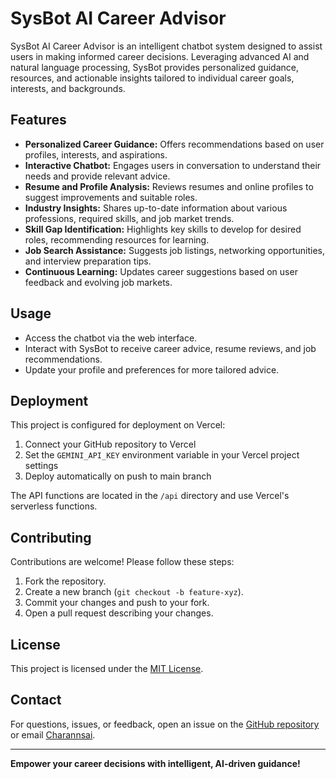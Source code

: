 # SysBot AI Career Advisor

SysBot AI Career Advisor is an intelligent chatbot system designed to assist users in making informed career decisions. Leveraging advanced AI and natural language processing, SysBot provides personalized guidance, resources, and actionable insights tailored to individual career goals, interests, and backgrounds.

## Features

- **Personalized Career Guidance:** Offers recommendations based on user profiles, interests, and aspirations.
- **Interactive Chatbot:** Engages users in conversation to understand their needs and provide relevant advice.
- **Resume and Profile Analysis:** Reviews resumes and online profiles to suggest improvements and suitable roles.
- **Industry Insights:** Shares up-to-date information about various professions, required skills, and job market trends.
- **Skill Gap Identification:** Highlights key skills to develop for desired roles, recommending resources for learning.
- **Job Search Assistance:** Suggests job listings, networking opportunities, and interview preparation tips.
- **Continuous Learning:** Updates career suggestions based on user feedback and evolving job markets.

## Usage

- Access the chatbot via the web interface.
- Interact with SysBot to receive career advice, resume reviews, and job recommendations.
- Update your profile and preferences for more tailored advice.

## Deployment

This project is configured for deployment on Vercel:

1. Connect your GitHub repository to Vercel
2. Set the `GEMINI_API_KEY` environment variable in your Vercel project settings
3. Deploy automatically on push to main branch

The API functions are located in the `/api` directory and use Vercel's serverless functions.

## Contributing

Contributions are welcome! Please follow these steps:

1. Fork the repository.
2. Create a new branch (`git checkout -b feature-xyz`).
3. Commit your changes and push to your fork.
4. Open a pull request describing your changes.

## License

This project is licensed under the [MIT License](LICENSE).

## Contact

For questions, issues, or feedback, open an issue on the [GitHub repository](https://github.com/Charannsai/sysbot-ai-career-advisor/issues) or email [Charannsai](mailto:your-email@example.com).

---

**Empower your career decisions with intelligent, AI-driven guidance!**
